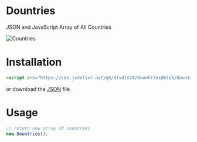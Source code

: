 # Dountries
JSON and JavaScript Array of All Countries

![Countries](/img.png)

# Installation

```html
<script src="https://cdn.jsdelivr.net/gh/dlvdls18/Dountries@blob/dountries.js"></script>
```

or download the [JSON](https://cdn.jsdelivr.net/gh/dlvdls18/Dountries@blob/dountries.json) file.

# Usage

```js
// return new array of countries
new Dountries();
```

